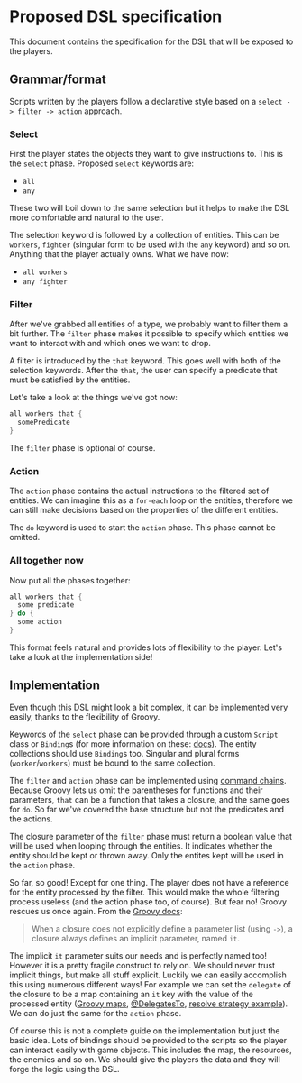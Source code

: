 # Proposed DSL specification

This document contains the specification for the DSL that will be exposed to the players.

## Grammar/format

Scripts written by the players follow a declarative style based on a `select -> filter -> action` approach.

### Select

First the player states the objects they want to give instructions to. This is the `select` phase. Proposed `select` keywords are:

  * `all`
  * `any`

These two will boil down to the same selection but it helps to make the DSL more comfortable and natural to the user.

The selection keyword is followed by a collection of entities. This can be `workers`, `fighter` (singular form to be used with the `any` keyword) and so on. Anything that the player actually owns. What we have now:

* `all workers`
* `any fighter`

### Filter

After we've grabbed all entities of a type, we probably want to filter them a bit further. The `filter` phase makes it possible to specify which entities we want to interact with and which ones we want to drop.

A filter is introduced by the `that` keyword. This goes well with both of the selection keywords. After the `that`, the user can specify a predicate that must be satisfied by the entities. 

Let's take a look at the things we've got now:

~~~~Groovy
all workers that {
  somePredicate
}
~~~~ 

The `filter` phase is optional of course.

### Action

The `action` phase contains the actual instructions to the filtered set of entities. We can imagine this as a `for-each` loop on the entities, therefore we can still make decisions based on the properties of the different entities.

The `do` keyword is used to start the `action` phase. This phase cannot be omitted.

### All together now

Now put all the phases together:

~~~~Groovy
all workers that {
  some predicate
} do {
  some action
}
~~~~

This format feels natural and provides lots of flexibility to the player. Let's take a look at the implementation side!

## Implementation

Even though this DSL might look a bit complex, it can be implemented very easily, thanks to the flexibility of Groovy. 

Keywords of the `select` phase can be provided through a custom `Script` class or `Binding`s (for more information on these: [docs](http://docs.groovy-lang.org/docs/latest/html/documentation/core-domain-specific-languages.html#_script_base_classes)). The entity collections should use `Binding`s too. Singular and plural forms (`worker`/`workers`) must be bound to the same collection. 

The `filter` and `action` phase can be implemented using [command chains](http://docs.groovy-lang.org/docs/latest/html/documentation/core-domain-specific-languages.html#_command_chains). Because Groovy lets us omit the parentheses for functions and their parameters, `that` can be a function that takes a closure, and the same goes for `do`. So far we've covered the base structure but not the predicates and the actions.

The closure parameter of the `filter` phase must return a boolean value that will be used when looping through the entities. It indicates whether the entity should be kept or thrown away. Only the entites kept will be used in the `action` phase. 

So far, so good! Except for one thing. The player does not have a reference for the entity processed by the filter. This would make the whole filtering process useless (and the action phase too, of course). But fear no! Groovy rescues us once again. From the [Groovy docs](http://groovy-lang.org/closures.html#implicit-it):

> When a closure does not explicitly define a parameter list (using `->`), a closure always defines an implicit parameter, named `it`.

The implicit `it` parameter suits our needs and is perfectly named too! However it is a pretty fragile construct to rely on. We should never trust implicit things, but make all stuff explicit. Luckily we can easily accomplish this using numerous different ways! For example we can set the `delegate` of the closure to be a map containing an `it` key with the value of the processed entity ([Groovy maps](http://groovy-lang.org/syntax.html#_maps), [@DelegatesTo](http://docs.groovy-lang.org/docs/latest/html/documentation/core-domain-specific-languages.html#section-delegatesto), [resolve strategy example](http://docs.groovy-lang.org/latest/html/api/groovy/lang/Closure.html#DELEGATE_ONLY)). We can do just the same for the `action` phase.

Of course this is not a complete guide on the implementation but just the basic idea. Lots of bindings should be provided to the scripts so the player can interact easily with game objects. This includes the map, the resources, the enemies and so on. We should give the players the data and they will forge the logic using the DSL.